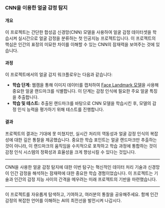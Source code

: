### CNN을 이용한 얼굴 감정 탐지

#### 개요

이 프로젝트는 간단한 합성곱 신경망(CNN) 모델을 사용하여 얼굴 감정 데이터셋을 학습시켜 실시간으로 얼굴 감정을 분류하는 첫 인공지능 프로젝트입니다. 이 프로젝트의 핵심은 인간의 표정의 미묘한 차이를 이해할 수 있는 CNN의 잠재력을 보여주는 것에 있습니다.

#### 과정

이 프로젝트에서의 얼굴 감지 워크플로우는 다음과 같습니다:

- **학습 단계:** 웹캠을 통해 이미지 데이터를 캡처하여 [Face Landmark 모델](https://mediapipe-studio.webapps.google.com/demo/face_landmarker)을 사용해 중요한 얼굴 랜드마크를 식별합니다. 이 단계는 감정 인식에 필요한 주요 얼굴 특징을 추출합니다.
- **학습 및 테스트:** 추출된 랜드마크를 바탕으로 CNN 모델을 학습시킨 후, 모델의 감정 인식 능력을 평가하기 위해 테스트를 진행합니다.

#### 결과

프로젝트의 결과는 기대에 못 미쳤지만, 실시간 처리의 역동성과 얼굴 감정 인식의 복잡성에 대한 깊은 통찰을 제공했습니다. 중요한 학습 포인트는 얼굴 랜드마크만 추출하는 것이 아니라, 이 랜드마크의 움직임을 수치적으로 포착하고 학습 과정에 통합하는 것이 감정 인식 시스템의 정확성과 효율성을 크게 향상시킬 수 있다는 것입니다.

---

CNN을 사용한 얼굴 감정 탐지에 대한 이번 탐구는 혁신적인 데이터 처리 기술과 신경망이 인간 감정을 해석하는 잠재력에 대한 중요한 학습 경험이었습니다. 이 프로젝트는 기술과 인간의 감정 지능 사이의 간격을 메우려는 미래 프로젝트의 기반을 마련했습니다.

---

이 프로젝트를 자유롭게 탐색하고, 기여하고, 여러분의 통찰을 공유해주세요. 함께 인간 감정의 복잡한 언어를 이해하는 AI의 최전선을 발전시켜 나갑시다.
